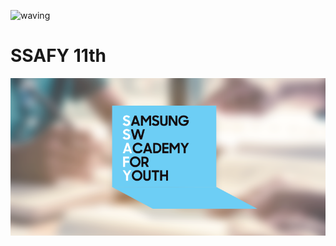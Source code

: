 
![waving](https://capsule-render.vercel.app/api?type=waving&height=260&text=Hi!%20I'm%20Minsu%20!&fontAlign=50&fontAlignY=50&color=gradient)
# SSAFY 11th 
![이미지](sns_img.png)

